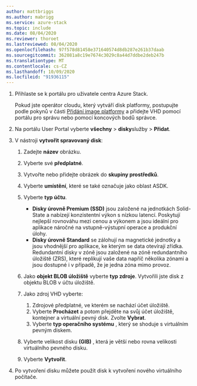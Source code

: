 ```yaml
---
author: mattbriggs
ms.author: mabrigg
ms.service: azure-stack
ms.topic: include
ms.date: 08/04/2020
ms.reviewer: thoroet
ms.lastreviewed: 08/04/2020
ms.openlocfilehash: 97f578d81458e371640574d8db287e261b37daab
ms.sourcegitcommit: 362081a8c19e7674c3029c8a44d7ddbe2deb247b
ms.translationtype: MT
ms.contentlocale: cs-CZ
ms.lasthandoff: 10/09/2020
ms.locfileid: "91936115"
---
```

1. Přihlaste se k portálu pro uživatele centra Azure Stack.

    Pokud jste operátor cloudu, který vytváří disk platformy, postupujte podle pokynů v části [Přidání image platformy](../operator/azure-stack-add-vm-image.md#add-a-platform-image) a přidejte VHD pomocí portálu pro správu nebo pomocí koncových bodů správce.

2. Na portálu User Portal vyberte **všechny**  >  **disky**služby  >  **Přidat**.

3. V nástroji **vytvořit spravovaný disk**:

    1. Zadejte **název** obrázku.
    2. Vyberte své **předplatné**.
    3. Vytvořte nebo přidejte obrázek do **skupiny prostředků**.
    4. Vyberte **umístění**, které se také označuje jako oblast ASDK.
    5. Vyberte **typ účtu**.
        - **Disky úrovně Premium (SSD)** jsou založené na jednotkách Solid-State a nabízejí konzistentní výkon s nízkou latencí. Poskytují nejlepší rovnováhu mezi cenou a výkonem a jsou ideální pro aplikace náročné na vstupně-výstupní operace a produkční úlohy.  
        - **Disky úrovně Standard** se zálohují na magnetické jednotky a jsou vhodnější pro aplikace, ke kterým se data otevírají zřídka. Redundantní disky v zóně jsou založené na zóně redundantního úložiště (ZRS), které replikují vaše data napříč několika zónami a jsou dostupné i v případě, že je jedna zóna mimo provoz.

    6. Jako **objekt BLOB úložiště** vyberte **typ zdroje**. Vytvořili jste disk z objektu BLOB v účtu úložiště.
    7. Jako zdroj VHD vyberte:
        1. Zdrojové předplatné, ve kterém se nachází účet úložiště.
        1. Vyberte **Procházet** a potom přejděte na svůj účet úložiště, kontejner a virtuální pevný disk. Zvolte **Vybrat**.
        1. Vyberte **typ operačního systému** , který se shoduje s virtuálním pevným diskem.
    8. Vyberte velikost disku **(GIB)** , která je větší nebo rovna velikosti virtuálního pevného disku.
    9. Vyberte **Vytvořit**.

4. Po vytvoření disku můžete použít disk k vytvoření nového virtuálního počítače.